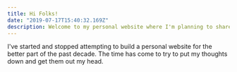```yaml
---
title: Hi Folks!
date: "2019-07-17T15:40:32.169Z"
description: Welcome to my personal website where I'm planning to share thoughts and learnings about data and running.
---
```


I've started and stopped attempting to build a personal website for the better part of the past decade. The time has come to try to put my thoughts down and get them out my head.
